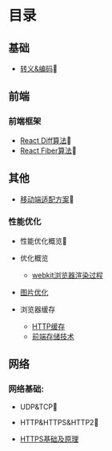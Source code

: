 # 目录
## 基础
- [转义&编码]():bug:

## 前端

### 前端框架
- [React Diff算法]():bug:
- [React Fiber算法]():bug:

## 其他
- [移动端适配方案]():bug:
  

### 性能优化
- 性能优化概览:bug:

- 优化概览
  - [webkit浏览器渲染过程](https://github.com/xwchris/blog/issues/62)
- [图片优化](https://github.com/xwchris/blog/issues/63)
- 浏览器缓存
  - [HTTP缓存](https://github.com/xwchris/blog/issues/20)
  - [前端存储技术](https://github.com/xwchris/blog/issues/50)

## 网络

### 网络基础:
- UDP&TCP:bug:
- HTTP&HTTPS&HTTP2:bug:

- [HTTPS基础及原理](https://github.com/xwchris/blog/issues/17)
